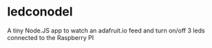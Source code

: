 # ledconodel
A tiny Node.JS app to watch an adafruit.io feed and turn on/off 3 leds connected to the Raspberry PI
